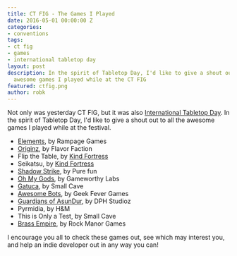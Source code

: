 ```yaml
---
title: CT FIG - The Games I Played
date: 2016-05-01 00:00:00 Z
categories:
- conventions
tags:
- ct fig
- games
- international tabletop day
layout: post
description: In the spirit of Tabletop Day, I'd like to give a shout out to all the
  awesome games I played while at the CT FIG
featured: ctfig.png
author: robk
---
```


Not only was yesterday CT FIG, but it was also [International Tabletop Day](http://geekandsundry.com/table-top-day/). In the spirit of Tabletop Day, I'd like to give a shout out to all the awesome games I played while at the festival.

* [Elements](http://www.rampagegamesllc.com), by Rampage Games
* [Originz](http://www.originzthegame.com), by Flavor Faction
* Flip the Table, by [Kind Fortress](http://www.kindfortress.com)
* Seikatsu, by [Kind Fortress](http://www.kindfortress.com)
* [Shadow Strike](http://www.pfungames.com/#!shadow-strike/c1e0v), by Pure fun
* [Oh My Gods](http://www.gameworthylabs.com/games/oh-my-gods), by Gameworthy Labs
* [Gatuca](https://www.thegamecrafter.com/games/gatuca-the-dna-dice-game), by Small Cave
* [Awesome Bots](http://www.geekfevergames.com/awesome-bots.html), by Geek Fever Games
* [Guardians of AsunDur](http://www.dphstudioz.com/portfolio-physical-games.html), by DPH Studioz
* Pyrmidia, by H&M
* This is Only a Test, by Small Cave
* [Brass Empire](http://www.rockmanorgames.com/tag/brass-empire/), by Rock Manor Games

I encourage you all to check these games out, see which may interest you, and help an indie developer out in any way you can!
